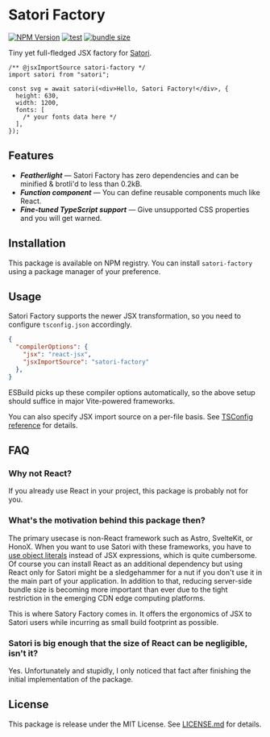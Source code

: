 # Satori Factory
[![NPM Version](https://img.shields.io/npm/v/satori-factory?logo=npm)](https://www.npmjs.com/package/satori-factory)
[![test](https://github.com/yudai-nkt/satori-factory/actions/workflows/test.yml/badge.svg)](https://github.com/yudai-nkt/satori-factory/actions/workflows/test.yml)
[![bundle size](https://deno.bundlejs.com/badge?q=satori-factory/jsx-runtime&config=%7B%22compression%22:%22brotli%22%7D)](https://bundlejs.com/?q=satori-factory%2Fjsx-runtime&config=%7B%22compression%22%3A%22brotli%22%7D)

Tiny yet full-fledged JSX factory for [Satori](https://github.com/vercel/satori).

```tsx
/** @jsxImportSource satori-factory */
import satori from "satori";

const svg = await satori(<div>Hello, Satori Factory!</div>, {
  height: 630,
  width: 1200,
  fonts: [
    /* your fonts data here */
  ],
});
```

## Features

- ***Featherlight*** &mdash; Satori Factory has zero dependencies and can be minified & brotli'd to less than 0.2kB.
- ***Function component*** &mdash; You can define reusable components much like React.
- ***Fine-tuned TypeScript support*** &mdash; Give unsupported CSS properties and you will get warned.

## Installation

This package is available on NPM registry.
You can install `satori-factory` using a package manager of your preference.

## Usage

Satori Factory supports the newer JSX transformation, so you need to configure `tsconfig.json` accordingly.

```json
{
  "compilerOptions": {
    "jsx": "react-jsx",
    "jsxImportSource": "satori-factory"
  },
}
```

ESBuild picks up these compiler options automatically, so the above setup should suffice in major Vite-powered frameworks.

You can also specify JSX import source on a per-file basis.
See [TSConfig reference](https://www.typescriptlang.org/tsconfig#jsxImportSource) for details.

## FAQ
### Why not React?

If you already use React in your project, this package is probably not for you.

### What's the motivation behind this package then?

The primary usecase is non-React framework such as Astro, SvelteKit, or HonoX.
When you want to use Satori with these frameworks, you have to [use object literals](https://github.com/vercel/satori#use-without-jsx) instead of JSX expressions, which is quite cumbersome.
Of course you can install React as an additional dependency but using React only for Satori might be a sledgehammer for a nut if you don't use it in the main part of your application.
In addition to that, reducing server-side bundle size is becoming more important than ever due to the tight restriction in the emerging CDN edge computing platforms.

This is where Satory Factory comes in.
It offers the ergonomics of JSX to Satori users while incurring as small build footprint as possible.

### Satori is big enough that the size of React can be negligible, isn't it?

Yes.
Unfortunately and stupidly, I only noticed that fact after finishing the initial implementation of the package.

## License

This package is release under the MIT License.
See [LICENSE.md](./LICENSE.md) for details.
